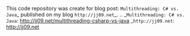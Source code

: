 This code repository was create for blog post: `Multithreading: C# vs. Java`_ published on my blog `http://jj09.net`_.
.. _`Multithreading: C# vs. Java`: http://jj09.net/multithreading-csharp-vs-java
_`http://jj09.net`: http://jj09.net